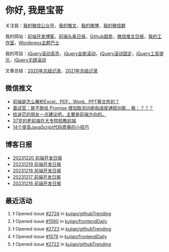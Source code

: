 
# 你好, 我是宝哥

关注我：[我的微信公众号](https://open.weixin.qq.com/qr/code?username=caibaojian_com)，[我的推文](https://weixin.qdkfweb.cn/)，[我的微博](https://weibo.com/kujian)，[我的微信群](https://qdkfweb.cn/go/weixinqun)

我的网站：[前端开发博客](https://qdkfweb.cn/)，[前端头条日报](https://toutiao.qdkfweb.cn/)，[Github趋势](https://github.qdkfweb.cn/)，[微信推文日报](https://weixin.qdkfweb.cn/)，[我的工作室](https://diy.qdkfweb.cn/)，[Wordpress主题巴士](https://wp.qdkfweb.cn/)

我的项目：[jQuery滚动高亮](https://github.com/kujian/scrollHighlight)，[jQuery全能滚动](https://github.com/kujian/power-slider)，[jQuery滚动固定](https://github.com/kujian/scrollfix)，[jQuery工具提示](https://github.com/kujian/tooltip)，[jQuery无缝滚动](http://github.com/kujian/scrollForever)

文章总结：[2020年总结记录](https://mp.weixin.qq.com/s/u0YW8BFWYLquVauhHrkSMQ)，[2021年总结记录](https://mp.weixin.qq.com/s/zMnxIpxMdDrIyuLxHRnSPw)


## 微信推文

<!-- BLOG-POST-LIST:START -->
- [前端是怎么解析Excel、PDF、Word、PPT等文件的？](https://weixin.qdkfweb.cn/38766.html)
- [面试官：能不能给 Promise 增加取消功能和进度通知功能... 我：？？？](https://weixin.qdkfweb.cn/38765.html)
- [给迷茫的朋友一点建议吧，主要是前端方向的。](https://weixin.qdkfweb.cn/38764.html)
- [37岁的老前端在大专院校教前端](https://weixin.qdkfweb.cn/38763.html)
- [14个提高JavaScript代码质量的小技巧](https://weixin.qdkfweb.cn/38707.html)
<!-- BLOG-POST-LIST:END -->

## 博客日报

<!-- DAILY:START -->
- [20231220 前端开发日报](https://qdkfweb.cn/fe-daily-20231220.html)
- [20231219 前端开发日报](https://qdkfweb.cn/fe-daily-20231219.html)
- [20231218 前端开发日报](https://qdkfweb.cn/fe-daily-20231218.html)
- [20231217 前端开发日报](https://qdkfweb.cn/fe-daily-20231217.html)
- [20231216 前端开发日报](https://qdkfweb.cn/fe-daily-20231216.html)
<!-- DAILY:END -->


## 最近活动

<!--START_SECTION:activity-->
1. ❗ Opened issue [#2724](https://github.com/kujian/githubTrending/issues/2724) in [kujian/githubTrending](https://github.com/kujian/githubTrending)
2. ❗ Opened issue [#1580](https://github.com/kujian/frontendDaily/issues/1580) in [kujian/frontendDaily](https://github.com/kujian/frontendDaily)
3. ❗ Opened issue [#2723](https://github.com/kujian/githubTrending/issues/2723) in [kujian/githubTrending](https://github.com/kujian/githubTrending)
4. ❗ Opened issue [#1579](https://github.com/kujian/frontendDaily/issues/1579) in [kujian/frontendDaily](https://github.com/kujian/frontendDaily)
5. ❗ Opened issue [#2722](https://github.com/kujian/githubTrending/issues/2722) in [kujian/githubTrending](https://github.com/kujian/githubTrending)
<!--END_SECTION:activity-->
